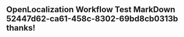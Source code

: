 <properties
ms.topic="hero-topic"
ms.test1="hero-topic"
ms.test2="test"/>


## OpenLocalization Workflow Test MarkDown 52447d62-ca61-458c-8302-69bd8cb0313b thanks!



<!--HONumber=Sep16_HO1-->


